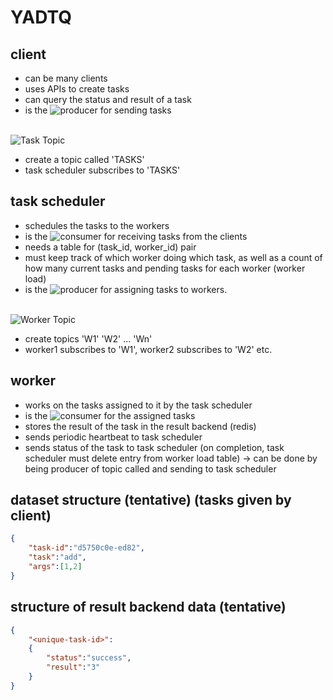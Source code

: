 # YADTQ

## client

- can be many clients
- uses APIs to create tasks
- can query the status and result of a task
- is the ![producer](https://img.shields.io/badge/producer-green?style=flat-square&color=228b22) for sending tasks
<br> <br>

![Task Topic](https://img.shields.io/badge/task%20topic-green?style=flat-square&color=228b22)

- create a topic called 'TASKS'
- task scheduler subscribes to 'TASKS'

## task scheduler

- schedules the tasks to the workers
- is the ![consumer](https://img.shields.io/badge/consumer-green?style=flat-square&color=228b22) for receiving tasks from the clients
- needs a table for (task_id, worker_id) pair
- must keep track of which worker doing which task, as well as a count of how many current tasks and pending tasks for each worker (worker load)
- is the ![producer](https://img.shields.io/badge/producer-orange?style=flat-square&color=f25e35) for assigning tasks to workers.
<br> <br>


![Worker Topic](https://img.shields.io/badge/worker%20topic-orange?style=flat-square&color=f25e35)

- create topics 'W1' 'W2' … 'Wn'
- worker1 subscribes to 'W1', worker2 subscribes to 'W2' etc.

## worker

- works on the tasks assigned to it by the task scheduler
- is the ![consumer](https://img.shields.io/badge/consumer-orange?style=flat-square&color=f25e35) for the assigned tasks
- stores the result of the task in the result backend (redis)
- sends periodic heartbeat to task scheduler
- sends status of the task to task scheduler (on completion, task scheduler must delete entry from worker load table) → can be done by being producer of topic called <status> and sending to task scheduler

## dataset structure (tentative) (tasks given by client)

```json
{
	"task-id":"d5750c0e-ed82",
	"task":"add",
	"args":[1,2]
}
```

## structure of result backend data (tentative)

```json
{
	"<unique-task-id>": 
	{
		"status":"success",
		"result":"3"
	}
}
```
